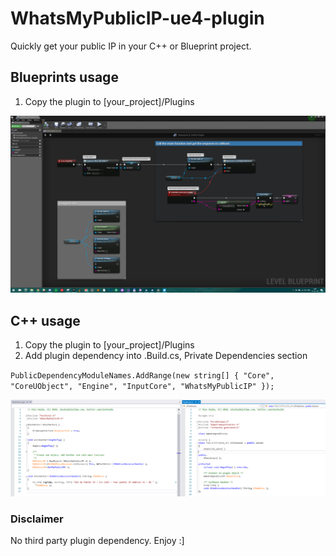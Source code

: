 # WhatsMyPublicIP-ue4-plugin

Quickly get your public IP in your C++ or Blueprint project.

## Blueprints usage

1. Copy the plugin to [your_project]/Plugins

![Alt text](HowTo/HowToBP.png?raw=true "Bp")

## C++ usage

1. Copy the plugin to [your_project]/Plugins
2. Add plugin dependency into .Build.cs, Private Dependencies section

`PublicDependencyModuleNames.AddRange(new string[] { "Core", "CoreUObject", "Engine", "InputCore", "WhatsMyPublicIP" });`

![Alt text](HowTo/HowToCpp.png?raw=true "Cpp")

### Disclaimer

No third party plugin dependency.
Enjoy :]